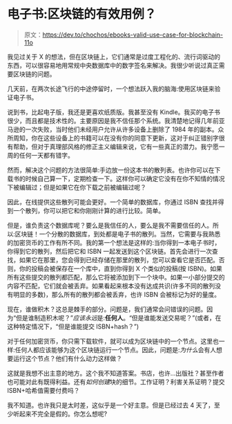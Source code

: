 # 电子书:区块链的有效用例？

> 原文：<https://dev.to/chochos/ebooks-valid-use-case-for-blockchain-11o>

我见过关于 X 的想法，但在区块链上，它们通常是过度工程化的、流行词驱动的东西，可以很容易地用常规中央数据库中的数字签名来解决。我很少听说过真正需要区块链的问题。

几天前，在两次长途飞行的中途停留时，一个想法跃入我的脑海:使用区块链来验证电子书。

说到书，比起电子版，我还是更喜欢纸质版。我甚至没有 Kindle。我买的电子书很少，而且都是技术性的。主要原因是我不信任那个系统。我清楚地记得几年前亚马逊的一次失败，当时他们未经用户允许从许多设备上删除了 1984 年的副本。众所周知，你在这些设备上的书籍可以在没有你的同意下更新，这对于纠正错别字很有帮助，但对于真理部风格的修正主义编辑来说，它有一些真正的潜力。我宁愿一周的任何一天都有错字。

然而，解决这个问题的方法很简单:手边放一份这本书的散列表。也许你可以在下载书的时候自己算一下，定期检查一下。这样你可以确定它没有在你不知情的情况下被编辑过；但是如果它在你下载之前被编辑过呢？

因此，在线提供这些散列可能会更好。一个简单的数据库，你通过 ISBN 查找并得到一个散列，你可以把它和你刚刚计算的进行比较。简单。

但是，谁负责这个数据库呢？要么是我信任的人，要么是我不需要信任的人。所以:区块链！一个分散的数据库，到处都是电子书的散列。当然，它需要与我熟悉的加密货币的工作有所不同。我的第一个想法是这样的:当你得到一本电子书时，你得到它的散列，然后把它和 ISBN 一起发送到这个区块链。首先会进行一次查找，如果它在那里，您会得到已经存储在那里的散列，您可以查看它是否匹配。否则，你的投稿会被保存在一个库中，直到你得到 X 个类似的投稿(按 ISBN)。如果所有这些提交的散列都匹配，那么它将被添加到下一个块中。如果一小部分提交的内容不匹配，它们就会被丢弃。如果看起来根本没有达成共识(许多不同的散列没有明显的多数)，那么所有的散列都会被丢弃，也许 ISBN 会被标记为好的量度。

现在，谁做积木？这总是棘手的部分。问题是，我们通常会问错误的问题。因为“但是谁制造积木呢？”*应该永远*是:**任何人**。“但是谁能发送交易呢？”(或者，在这种特定情况下，“但是谁能提交 ISBN+hash？”)

对于任何加密货币，你只需下载软件，就可以成为区块链中的一个节点。这里也一样:任何人都应该能够为这个区块链运行一个节点。因此，问题是:*为什么*会有人想要运行这个节点？他们有什么动力这样做？

这就是我想不出主意的地方。这个我不知道答案。书店，也许...出版社？甚至作者也可能对此有既得利益。还有*如何创建*块的细节。工作证明？利害关系证明？提交 ISBN+哈希值需要付费吗？

我不知道。也许我只是太时差，这似乎是一个好主意。但是已经过去 4 天了，至少听起来不完全是假的。你怎么想呢?